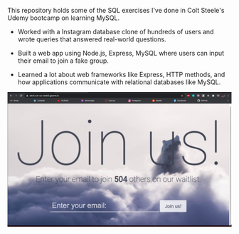 This repository holds some of the SQL exercises I've done in Colt Steele's Udemy bootcamp on learning MySQL.

- Worked with a Instagram database clone of hundreds of users and wrote queries that answered real-world questions.

- Built a web app using Node.js, Express, MySQL where users can input their email to join a fake group.

- Learned a lot about web frameworks like Express, HTTP methods, and how applications communicate with relational databases like MySQL.

![alt text](/images/sqlproject.png)
